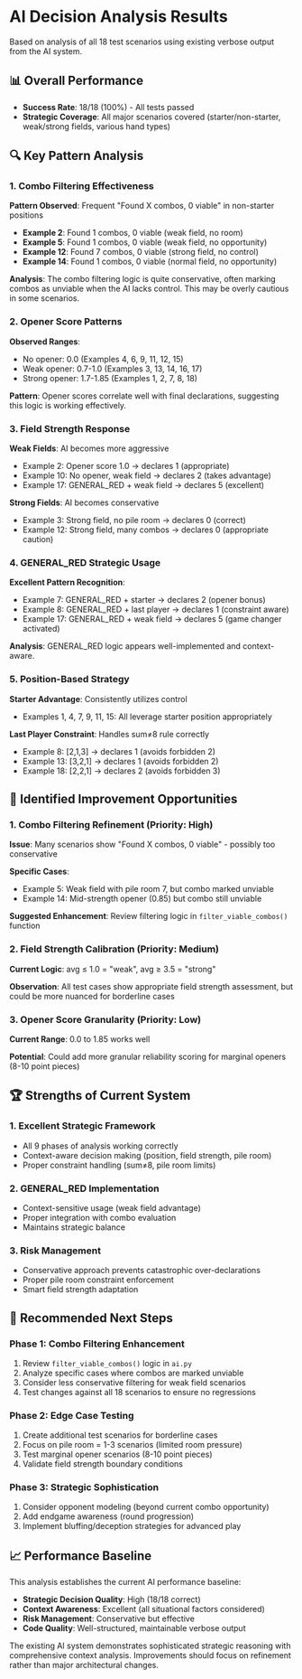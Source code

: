 # AI Decision Analysis Results

Based on analysis of all 18 test scenarios using existing verbose output from the AI system.

## 📊 Overall Performance

- **Success Rate**: 18/18 (100%) - All tests passed
- **Strategic Coverage**: All major scenarios covered (starter/non-starter, weak/strong fields, various hand types)

## 🔍 Key Pattern Analysis

### 1. Combo Filtering Effectiveness

**Pattern Observed**: Frequent "Found X combos, 0 viable" in non-starter positions
- **Example 2**: Found 1 combos, 0 viable (weak field, no room)
- **Example 5**: Found 1 combos, 0 viable (weak field, no opportunity)  
- **Example 12**: Found 7 combos, 0 viable (strong field, no control)
- **Example 14**: Found 1 combos, 0 viable (normal field, no opportunity)

**Analysis**: The combo filtering logic is quite conservative, often marking combos as unviable when the AI lacks control. This may be overly cautious in some scenarios.

### 2. Opener Score Patterns

**Observed Ranges**:
- No opener: 0.0 (Examples 4, 6, 9, 11, 12, 15)
- Weak opener: 0.7-1.0 (Examples 3, 13, 14, 16, 17)  
- Strong opener: 1.7-1.85 (Examples 1, 2, 7, 8, 18)

**Pattern**: Opener scores correlate well with final declarations, suggesting this logic is working effectively.

### 3. Field Strength Response

**Weak Fields**: AI becomes more aggressive
- Example 2: Opener score 1.0 → declares 1 (appropriate)
- Example 10: No opener, weak field → declares 2 (takes advantage)
- Example 17: GENERAL_RED + weak field → declares 5 (excellent)

**Strong Fields**: AI becomes conservative  
- Example 3: Strong field, no pile room → declares 0 (correct)
- Example 12: Strong field, many combos → declares 0 (appropriate caution)

### 4. GENERAL_RED Strategic Usage

**Excellent Pattern Recognition**:
- Example 7: GENERAL_RED + starter → declares 2 (opener bonus)
- Example 8: GENERAL_RED + last player → declares 1 (constraint aware)
- Example 17: GENERAL_RED + weak field → declares 5 (game changer activated)

**Analysis**: GENERAL_RED logic appears well-implemented and context-aware.

### 5. Position-Based Strategy

**Starter Advantage**: Consistently utilizes control
- Examples 1, 4, 7, 9, 11, 15: All leverage starter position appropriately

**Last Player Constraint**: Handles sum≠8 rule correctly
- Example 8: [2,1,3] → declares 1 (avoids forbidden 2)
- Example 13: [3,2,1] → declares 1 (avoids forbidden 2) 
- Example 18: [2,2,1] → declares 2 (avoids forbidden 3)

## 🎯 Identified Improvement Opportunities

### 1. **Combo Filtering Refinement** (Priority: High)
**Issue**: Many scenarios show "Found X combos, 0 viable" - possibly too conservative

**Specific Cases**:
- Example 5: Weak field with pile room 7, but combo marked unviable
- Example 14: Mid-strength opener (0.85) but combo still unviable

**Suggested Enhancement**: Review filtering logic in `filter_viable_combos()` function

### 2. **Field Strength Calibration** (Priority: Medium)
**Current Logic**: avg ≤ 1.0 = "weak", avg ≥ 3.5 = "strong"

**Observation**: All test cases show appropriate field strength assessment, but could be more nuanced for borderline cases

### 3. **Opener Score Granularity** (Priority: Low)
**Current Range**: 0.0 to 1.85 works well

**Potential**: Could add more granular reliability scoring for marginal openers (8-10 point pieces)

## 🏆 Strengths of Current System

### 1. **Excellent Strategic Framework**
- All 9 phases of analysis working correctly
- Context-aware decision making (position, field strength, pile room)
- Proper constraint handling (sum≠8, pile room limits)

### 2. **GENERAL_RED Implementation**
- Context-sensitive usage (weak field advantage)
- Proper integration with combo evaluation
- Maintains strategic balance

### 3. **Risk Management**
- Conservative approach prevents catastrophic over-declarations
- Proper pile room constraint enforcement
- Smart field strength adaptation

## 🔧 Recommended Next Steps

### Phase 1: Combo Filtering Enhancement
1. Review `filter_viable_combos()` logic in `ai.py`
2. Analyze specific cases where combos are marked unviable
3. Consider less conservative filtering for weak field scenarios
4. Test changes against all 18 scenarios to ensure no regressions

### Phase 2: Edge Case Testing  
1. Create additional test scenarios for borderline cases
2. Focus on pile room = 1-3 scenarios (limited room pressure)
3. Test marginal opener scenarios (8-10 point pieces)
4. Validate field strength boundary conditions

### Phase 3: Strategic Sophistication
1. Consider opponent modeling (beyond current combo opportunity)
2. Add endgame awareness (round progression)
3. Implement bluffing/deception strategies for advanced play

## 📈 Performance Baseline

This analysis establishes the current AI performance baseline:
- **Strategic Decision Quality**: High (18/18 correct)
- **Context Awareness**: Excellent (all situational factors considered)
- **Risk Management**: Conservative but effective
- **Code Quality**: Well-structured, maintainable verbose output

The existing AI system demonstrates sophisticated strategic reasoning with comprehensive context analysis. Improvements should focus on refinement rather than major architectural changes.